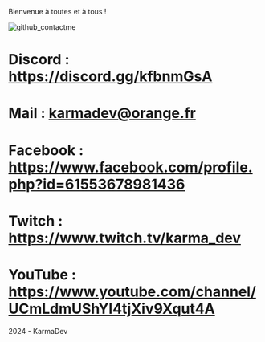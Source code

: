  Bienvenue à toutes et à tous !

![github_contactme](https://github.com/KarmaDev2023/Contacts/assets/149789206/76046c4f-2e74-40ea-af4d-c5e5ed585b7e)


# Discord :        https://discord.gg/kfbnmGsA

# Mail :           karmadev@orange.fr

# Facebook :       https://www.facebook.com/profile.php?id=61553678981436

# Twitch :         https://www.twitch.tv/karma_dev

# YouTube :        https://www.youtube.com/channel/UCmLdmUShYl4tjXiv9Xqut4A



2024 - KarmaDev

